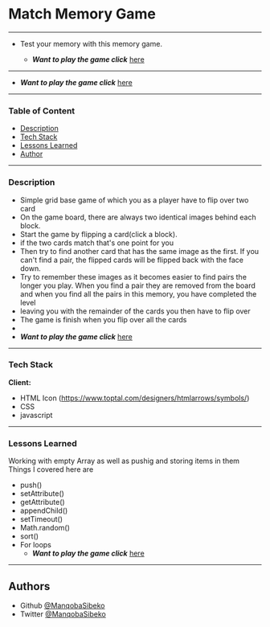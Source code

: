 
# Match Memory Game 
---
- Test your memory with this memory game.

  - ***Want to play the game click*** [here](https://manqobasibeko.github.io/memory-game/)

---

  - ***Want to play the game click*** [here](https://manqobasibeko.github.io/memory-game/)

---
### Table of Content
 - [Description](#escription)
 - [Tech Stack](#tech-stack)
 - [Lessons Learned](#Lessons-Learned)
 - [Author](#Authors)

  ---
### Description

- Simple grid base game of which you as a player have to flip over two card
- On the game board, there are always two identical images behind each block. 
- Start the game by flipping a card(click a block).
- if the two cards match that's one point for you
- Then try to find another card that has the same image as the first. If you can't find a pair, the flipped cards will be flipped back with the face down. 
- Try to remember these images as it becomes easier to find pairs the longer you play. When you find a pair they are removed from the board and when you find all the pairs in this memory, you have completed the level
- leaving you with the remainder of the cards you then have to flip over
- The game is finish when you flip over all the cards
- 
- ***Want to play the game click*** [here](https://manqobasibeko.github.io/memory-game/)

---
### Tech Stack

**Client:** 

- HTML Icon (https://www.toptal.com/designers/htmlarrows/symbols/)
- CSS
- javascript
 --- 
###  Lessons Learned

Working with empty Array as well as pushig and storing items in them
Things I covered here are
- push()
- setAttribute()
- getAttribute()
- appendChild()
- setTimeout()
- Math.random()
- sort()
- For loops
  - ***Want to play the game click*** [here](https://manqobasibeko.github.io/memory-game/)
---
## Authors

- Github [@ManqobaSibeko](https://wwwhttps:/github.com/ManqobaSibeko)
- Twitter [@ManqobaSibeko](https://twitter.com/ManqobaSibekoQh)

  
